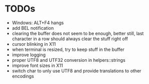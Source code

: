 # TODOs

- Windows: ALT+F4 hangs
- add BEL notification
- clearing the buffer does not seem to be enough, better still, last character in a row should always clear the stuff right off
- cursor blinking in X11
- when terminal is resized, try to keep stuff in the buffer
- improve logging
- proper UTF8 and UTF32 conversion in helpers::strings
- improve font sizes in X11
- switch char to unly use UTF8 and provide translations to other encodings
